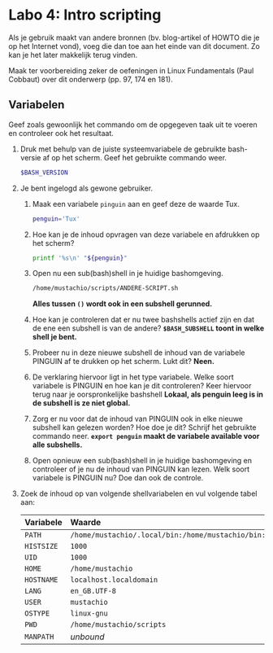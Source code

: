 # Labo 4: Intro scripting

Als je gebruik maakt van andere bronnen (bv. blog-artikel of HOWTO die je op het Internet vond), voeg die dan toe aan het einde van dit document. Zo kan je het later makkelijk terug vinden.

Maak ter voorbereiding zeker de oefeningen in Linux Fundamentals (Paul Cobbaut) over dit onderwerp (pp. 97, 174 en 181).

## Variabelen

Geef zoals gewoonlijk het commando om de opgegeven taak uit te voeren en controleer ook het resultaat.

1. Druk met behulp van de juiste systeemvariabele de gebruikte bash-versie af op het scherm. Geef het gebruikte commando weer.

    ```sh
    $BASH_VERSION
    ```

2. Je bent ingelogd als gewone gebruiker.
    1. Maak een variabele `pinguin` aan en geef deze de waarde Tux.

        ```sh
        penguin='Tux'
        ```

    2. Hoe kan je de inhoud opvragen van deze variabele en afdrukken op het scherm?

        ```sh
        printf '%s\n' "${penguin}"
        ```

    3. Open nu een sub(bash)shell in je huidige bashomgeving.

        ```sh
        /home/mustachio/scripts/ANDERE-SCRIPT.sh
        ```

        **Alles tussen `()` wordt ook in een subshell gerunned.**
    4. Hoe kan je controleren dat er nu twee bashshells actief zijn en dat de ene een subshell is van de andere?
        **`$BASH_SUBSHELL` toont in welke shell je bent.**
    5. Probeer nu in deze nieuwe subshell de inhoud van de variabele PINGUIN af te drukken op het scherm. Lukt dit?
        **Neen.**
    6. De verklaring hiervoor ligt in het type variabele. Welke soort variabele is PINGUIN en hoe kan je dit controleren? Keer hiervoor terug naar je oorspronkelijke bashshell
        **Lokaal, als penguin leeg is in de subshell is ze niet global.**
    7. Zorg er nu voor dat de inhoud van PINGUIN ook in elke nieuwe subshell kan gelezen worden? Hoe doe je dit? Schrijf het gebruikte commando neer.
        **`export penguin` maakt de variabele available voor alle subshells.**
    8. Open opnieuw een sub(bash)shell in je huidige bashomgeving en controleer of je nu de inhoud van PINGUIN kan lezen. Welk soort variabele is PINGUIN nu? Doe dan ook de controle.
3. Zoek de inhoud op van volgende shellvariabelen en vul volgende tabel aan:

    | Variabele  | Waarde |
    | :---       | :---   |
    | `PATH`     |   `/home/mustachio/.local/bin:/home/mustachio/bin:/usr/local/bin:/usr/bin:/usr/local/sbin:/usr/sbin`  |
    | `HISTSIZE` |  `1000`  |
    | `UID`      |  `1000`  |
    | `HOME`     |  `/home/mustachio`  |
    | `HOSTNAME` |  `localhost.localdomain`  |
    | `LANG`     |  `en_GB.UTF-8`  |
    | `USER`     |  `mustachio`  |
    | `OSTYPE`   |  `linux-gnu`  |
    | `PWD`      |  `/home/mustachio/scripts`  |
    | `MANPATH`  |  *unbound*  |
